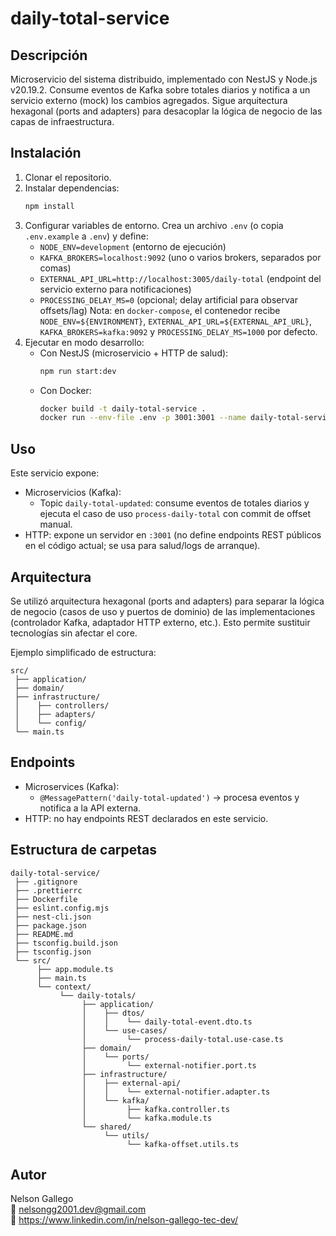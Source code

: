 # daily-total-service

## Descripción
Microservicio del sistema distribuido, implementado con NestJS y Node.js v20.19.2. Consume eventos de Kafka sobre totales diarios y notifica a un servicio externo (mock) los cambios agregados. Sigue arquitectura hexagonal (ports and adapters) para desacoplar la lógica de negocio de las capas de infraestructura.

## Instalación
1. Clonar el repositorio.
2. Instalar dependencias:
   ```bash
   npm install
   ```
3. Configurar variables de entorno. Crea un archivo `.env` (o copia `.env.example` a `.env`) y define:
   - `NODE_ENV=development` (entorno de ejecución)
   - `KAFKA_BROKERS=localhost:9092` (uno o varios brokers, separados por comas)
   - `EXTERNAL_API_URL=http://localhost:3005/daily-total` (endpoint del servicio externo para notificaciones)
   - `PROCESSING_DELAY_MS=0` (opcional; delay artificial para observar offsets/lag)
   Nota: en `docker-compose`, el contenedor recibe `NODE_ENV=${ENVIRONMENT}`, `EXTERNAL_API_URL=${EXTERNAL_API_URL}`, `KAFKA_BROKERS=kafka:9092` y `PROCESSING_DELAY_MS=1000` por defecto.
4. Ejecutar en modo desarrollo:
   - Con NestJS (microservicio + HTTP de salud):
     ```bash
     npm run start:dev
     ```
   - Con Docker:
     ```bash
     docker build -t daily-total-service .
     docker run --env-file .env -p 3001:3001 --name daily-total-service daily-total-service
     ```

## Uso
Este servicio expone:
- Microservicios (Kafka):
  - Topic `daily-total-updated`: consume eventos de totales diarios y ejecuta el caso de uso `process-daily-total` con commit de offset manual.
- HTTP: expone un servidor en `:3001` (no define endpoints REST públicos en el código actual; se usa para salud/logs de arranque).

## Arquitectura
Se utilizó arquitectura hexagonal (ports and adapters) para separar la lógica de negocio (casos de uso y puertos de dominio) de las implementaciones (controlador Kafka, adaptador HTTP externo, etc.). Esto permite sustituir tecnologías sin afectar el core.

Ejemplo simplificado de estructura:

```plaintext
src/
 ├── application/
 ├── domain/
 ├── infrastructure/
 │    ├── controllers/
 │    ├── adapters/
 │    └── config/
 └── main.ts
```

## Endpoints
- Microservices (Kafka):
  - `@MessagePattern('daily-total-updated')` → procesa eventos y notifica a la API externa.
- HTTP: no hay endpoints REST declarados en este servicio.

## Estructura de carpetas
```plaintext
daily-total-service/
 ├── .gitignore
 ├── .prettierrc
 ├── Dockerfile
 ├── eslint.config.mjs
 ├── nest-cli.json
 ├── package.json
 ├── README.md
 ├── tsconfig.build.json
 ├── tsconfig.json
 └── src/
      ├── app.module.ts
      ├── main.ts
      └── context/
           └── daily-totals/
                ├── application/
                │    ├── dtos/
                │    │    └── daily-total-event.dto.ts
                │    └── use-cases/
                │         └── process-daily-total.use-case.ts
                ├── domain/
                │    └── ports/
                │         └── external-notifier.port.ts
                ├── infrastructure/
                │    ├── external-api/
                │    │    └── external-notifier.adapter.ts
                │    └── kafka/
                │         ├── kafka.controller.ts
                │         └── kafka.module.ts
                └── shared/
                     └── utils/
                          └── kafka-offset.utils.ts
```

## Autor
Nelson Gallego  
📧 nelsongg2001.dev@gmail.com  
🔗 https://www.linkedin.com/in/nelson-gallego-tec-dev/
